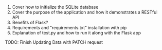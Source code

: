 1. Cover how to initialize the SQLite database 
2. Cover the purpose of the application and how it demonstrates a RESTful API
3. Benefits of Flask?
4. Requirements and "requirements.txt" installation with pip 
5. Explanation of test.py and how to run it along with the Flask app 

TODO: Finish Updating Data with PATCH request

